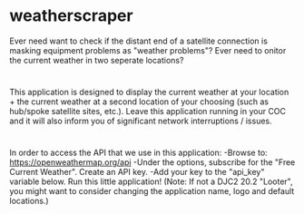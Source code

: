 # weatherscraper
Ever need want to check if the distant end of a satellite connection is masking equipment problems as "weather problems"? Ever need to onitor the current weather in two seperate locations?
#
This application is designed to display the current weather at your location + the current weather at a second location of your choosing (such as hub/spoke satellite sites, etc.). Leave this application running in your COC and it will also inform you of significant network interruptions / issues.  
#
In order to access the API that we use in this application: 
-Browse to: https://openweathermap.org/api
-Under the options, subscribe for the "Free Current Weather". Create an API key.
-Add your key to the "api_key" variable below. Run this little application!
(Note: If not a DJC2 20.2 "Looter", you might want to consider changing the application name, logo and default locations.)
